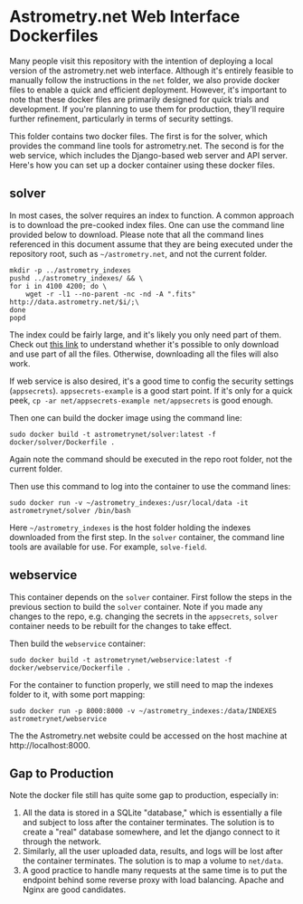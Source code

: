 # Astrometry.net Web Interface Dockerfiles

Many people visit this repository with the intention of deploying a local version of the astrometry.net web interface.
Although it's entirely feasible to manually follow the instructions in the `net` folder, we also provide docker files to enable a quick and efficient deployment.
However, it's important to note that these docker files are primarily designed for quick trials and development.
If you're planning to use them for production, they'll require further refinement, particularly in terms of security settings.

This folder contains two docker files.
The first is for the solver, which provides the command line tools for astrometry.net.
The second is for the web service, which includes the Django-based web server and API server. 
Here's how you can set up a docker container using these docker files.

## solver

In most cases, the solver requires an index to function.
A common approach is to download the pre-cooked index files.
One can use the command line provided below to download.
Please note that all the command lines referenced in this document assume that they are being executed under the repository root, such as `~/astrometry.net`, and not the current folder.
```
mkdir -p ../astrometry_indexes
pushd ../astrometry_indexes/ && \
for i in 4100 4200; do \
    wget -r -l1 --no-parent -nc -nd -A ".fits" http://data.astrometry.net/$i/;\
done
popd
```
The index could be fairly large, and it's likely you only need part of them.
Check out [this link](http://astrometry.net/doc/readme.html#getting-index-files) to understand whether it's possible to only download and use part of all the files.
Otherwise, downloading all the files will also work.

If web service is also desired, it's a good time to config the security settings (`appsecrets`).
`appsecrets-example` is a good start point.
If it's only for a quick peek, `cp -ar net/appsecrets-example net/appsecrets` is good enough.

Then one can build the docker image using the command line:
```
sudo docker build -t astrometrynet/solver:latest -f docker/solver/Dockerfile .
```
Again note the command should be executed in the repo root folder, not the current folder.

Then use this command to log into the container to use the command lines:
```
sudo docker run -v ~/astrometry_indexes:/usr/local/data -it astrometrynet/solver /bin/bash
```
Here `~/astrometry_indexes` is the host folder holding the indexes downloaded from the first step.
In the `solver` container, the command line tools are available for use.
For example, `solve-field`.

## webservice

This container depends on the `solver` container.
First follow the steps in the previous section to build the `solver` container.
Note if you made any changes to the repo, e.g. changing the secrets in the `appsecrets`, `solver` container needs to be rebuilt for the changes to take effect.

Then build the `webservice` container:
```
sudo docker build -t astrometrynet/webservice:latest -f docker/webservice/Dockerfile .
```

For the container to function properly, we still need to map the indexes folder to it, with some port mapping:
```
sudo docker run -p 8000:8000 -v ~/astrometry_indexes:/data/INDEXES astrometrynet/webservice
```

The the Astrometry.net website could be accessed on the host machine at http://localhost:8000.

## Gap to Production

Note the docker file still has quite some gap to production, especially in:

1. All the data is stored in a SQLite "database," which is essentially a file and subject to loss after the container terminates. The solution is to create a "real" database somewhere, and let the django connect to it through the network.
2. Similarly, all the user uploaded data, results, and logs will be lost after the container terminates. The solution is to map a volume to `net/data`.
3. A good practice to handle many requests at the same time is to put the endpoint behind some reverse proxy with load balancing. Apache and Nginx are good candidates.

